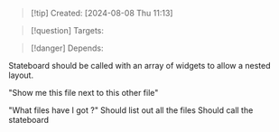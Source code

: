 
>[!tip] Created: [2024-08-08 Thu 11:13]

>[!question] Targets: 

>[!danger] Depends: 

Stateboard should be called with an array of widgets to allow a nested layout.

"Show me this file next to this other file"

"What files have I got ?"
Should list out all the files
Should call the stateboard